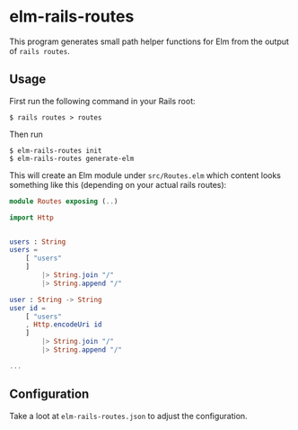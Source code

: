 # elm-rails-routes

This program generates small path helper functions for Elm from the output of `rails routes`.


## Usage

First run the following command in your Rails root:

```
$ rails routes > routes
```

Then run

```
$ elm-rails-routes init
$ elm-rails-routes generate-elm
```

This will create an Elm module under `src/Routes.elm` which content looks
something like this (depending on your actual rails routes):

```elm
module Routes exposing (..)

import Http


users : String
users =
    [ "users"
    ]
        |> String.join "/"
        |> String.append "/"

user : String -> String
user id =
    [ "users"
    , Http.encodeUri id
    ]
        |> String.join "/"
        |> String.append "/"

...
```


## Configuration

Take a loot at `elm-rails-routes.json` to adjust the configuration.
